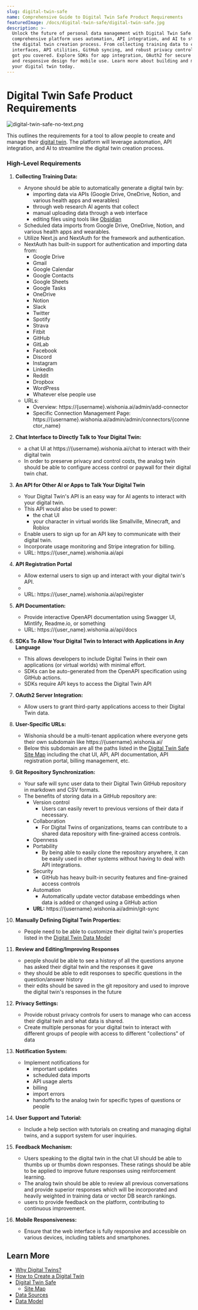 ```yaml
---
slug: digital-twin-safe
name: Comprehensive Guide to Digital Twin Safe Product Requirements
featuredImage: /docs/digital-twin-safe/digital-twin-safe.jpg
description: >-
  Unlock the future of personal data management with Digital Twin Safe. Our
  comprehensive platform uses automation, API integration, and AI to streamline
  the digital twin creation process. From collecting training data to chat
  interfaces, API utilities, GitHub syncing, and robust privacy controls, we've
  got you covered. Explore SDKs for app integration, OAuth2 for secure access,
  and responsive design for mobile use. Learn more about building and managing
  your digital twin today.
---
```


# Digital Twin Safe Product Requirements

![digital-twin-safe-no-text.png](../../images/digital-twin-safe-no-text.png)

This outlines the requirements for a tool to allow people to create and manage their [digital twin](digital-twins.md). The platform will leverage automation, API integration, and AI to streamline the digital twin creation process.

### High-Level Requirements

1. **Collecting Training Data:**

   - Anyone should be able to automatically generate a digital twin by:
     - importing data via APIs (Google Drive, OneDrive, Notion, and various health apps and wearables)
     - through web research AI agents that collect
     - manual uploading data through a web interface
     - editing files using tools like [Obsidian](https://obsidian.md/)
   - Scheduled data imports from Google Drive, OneDrive, Notion, and various health apps and wearables.
   - Utilize Next.js and NextAuth for the framework and authentication.
   - NextAuth has built-in support for authentication and importing data from:
     - Google Drive
     - Gmail
     - Google Calendar
     - Google Contacts
     - Google Sheets
     - Google Tasks
     - OneDrive
     - Notion
     - Slack
     - Twitter
     - Spotify
     - Strava
     - Fitbit
     - GitHub
     - GitLab
     - Facebook
     - Discord
     - Instagram
     - LinkedIn
     - Reddit
     - Dropbox
     - WordPress
     - Whatever else people use
   - URLs:
     - Overview: https://{username}.wishonia.ai/admin/add-connector
     - Specific Connection Management Page: https://{username}.wishonia.ai/admin/admin/connectors/{connector_name}

2. **Chat Interface to Directly Talk to Your Digital Twin:**

   - a chat UI at https://{username}.wishonia.ai/chat to interact with their digital twin
   - In order to preserve privacy and control costs, the analog twin should be able to configure access control or paywall for their digital twin chat.

3. **An API for Other AI or Apps to Talk Your Digital Twin**

   - Your Digital Twin's API is an easy way for AI agents to interact with your digital twin.
   - This API would also be used to power:
     - the chat UI
     - your character in virtual worlds like Smallville, Minecraft, and Roblox
   - Enable users to sign up for an API key to communicate with their digital twin.
   - Incorporate usage monitoring and Stripe integration for billing.
   - URL: https://{user_name}.wishonia.ai/api

4. **API Registration Portal**

   - Allow external users to sign up and interact with your digital twin's API.
   -
   - URL: https://{user_name}.wishonia.ai/api/register

5. **API Documentation:**

   - Provide interactive OpenAPI documentation using Swagger UI, Mintlify, Readme.io, or something
   - URL: https://{user_name}.wishonia.ai/api/docs

6. **SDKs To Allow Your Digital Twin to Interact with Applications in Any Language**

   - This allows developers to include Digital Twins in their own applications (or virtual worlds) with minimal effort.
   - SDKs can be auto-generated from the OpenAPI specification using GitHub actions.
   - SDKs require API keys to access the Digital Twin API

7. **OAuth2 Server Integration:**

   - Allow users to grant third-party applications access to their Digital Twin data.

8. **User-Specific URLs:**

   - Wishonia should be a multi-tenant application where everyone gets their own subdomain like https://{username}.wishonia.ai/
   - Below this subdomain are all the paths listed in the [Digital Twin Safe Site Map](dts-site-map.md) including the chat UI, API, API documentation, API registration portal, billing management, etc.

9. **Git Repository Synchronization:**

   - Your safe will sync user data to their Digital Twin GitHub repository in markdown and CSV formats.
   - The benefits of storing data in a GitHub repository are:
     - Version control
       - Users can easily revert to previous versions of their data if necessary.
     - Collaboration
       - For Digital Twins of organizations, teams can contribute to a shared data repository with fine-grained access controls.
     - Openness
     - Portability
       - By being able to easily clone the repository anywhere, it can be easily used in other systems without having to deal with API integrations.
     - Security
       - GitHub has heavy built-in security features and fine-grained access controls
     - Automation
       - Automatically update vector database embeddings when data is added or changed using a GitHub action
     - **URL:** https://{username}.wishonia.ai/admin/git-sync

10. **Manually Defining Digital Twin Properties:**

    - People need to be able to customize their digital twin's properties listed in the [Digital Twin Data Model](digital-twin-data-model.md)

11. **Review and Editing/Improving Responses**

    - people should be able to see a history of all the questions anyone has asked their digital twin and the responses it gave
    - they should be able to edit responses to specific questions in the question/answer history
    - their edits should be saved in the git repository and used to improve the digital twin's responses in the future

12. **Privacy Settings:**

    - Provide robust privacy controls for users to manage who can access their digital twin and what data is shared.
    - Create multiple personas for your digital twin to interact with different groups of people with access to different "collections" of data

13. **Notification System:**

    - Implement notifications for
      - important updates
      - scheduled data imports
      - API usage alerts
      - billing
      - import errors
      - handoffs to the analog twin for specific types of questions or people

14. **User Support and Tutorial:**

    - Include a help section with tutorials on creating and managing digital twins, and a support system for user inquiries.

15. **Feedback Mechanism:**

    - Users speaking to the digital twin in the chat UI should be able to thumbs up or thumbs down responses. These ratings should be able to be applied to improve future responses using reinforcement learning.
    - The analog twin should be able to review all previous conversations and provide superior responses which will be incorporated and heavily weighted in training data or vector DB search rankings.
    - users to provide feedback on the platform, contributing to continuous improvement.

16. **Mobile Responsiveness:**
    - Ensure that the web interface is fully responsive and accessible on various devices, including tablets and smartphones.

## Learn More

- [Why Digital Twins?](why-digital-twins.md)
- [How to Create a Digital Twin](how-to-build-a-digital-twin.md)
- [Digital Twin Safe](digital-twin-safe.md)
  - [Site Map](dts-site-map.md)
- [Data Sources](digital-twin-data-sources.md)
- [Data Model](digital-twin-data-model.md)
